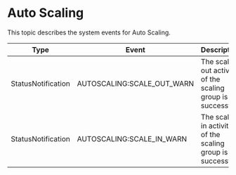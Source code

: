 # Auto Scaling

This topic describes the system events for Auto Scaling.

|Type|Event|Description|Status|Level|
|----|-----|-----------|------|-----|
|StatusNotification|AUTOSCALING:SCALE\_OUT\_WARN|The scale-out activity of the scaling group is successful.|Warn|Warn|
|StatusNotification|AUTOSCALING:SCALE\_IN\_WARN|The scale-in activity of the scaling group is successful.|Warn|Warn|

